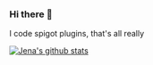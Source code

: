 ### Hi there 👋
I code spigot plugins, that's all really

[![Jena's github stats](https://github-readme-stats.vercel.app/api?username=Jena-bot)](https://github.com/anuraghazra/github-readme-stats)
